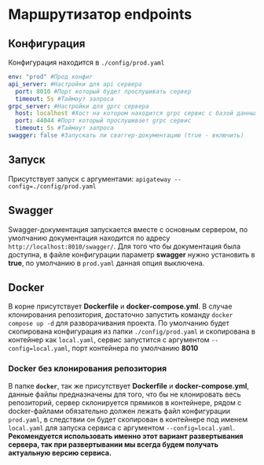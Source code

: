 # Маршрутизатор endpoints

## Конфигурация
Конфигурация находится в ```./config/prod.yaml```
```yaml
env: "prod" #Прод конфиг
api_server: #Настройки для api сервера
  port: 8010 #Порт который будет прослушивать сервер
  timeout: 5s #Таймаут запроса
grpc_server: #Настройки для gprc сервера
  host: localhost #Хост на котором находится grpc сервис с базой данных
  port: 44044 #Порт который прослушивает grpc сервис
  timeout: 5s #Таймаут запроса
swagger: false #Запускать ли сваггер-документацию (true - включить)
```

## Запуск
Присутствует запуск с аргументами: ```apigateway --config=./config/prod.yaml```

## Swagger
Swagger-документация запускается вместе с основным сервером, по умолчанию документация находится по адресу 
```http://localhost:8010/swagger/```. Для того что бы документация была доступна, в файле конфигурации параметр 
**swagger** нужно установить в **true**, по умолчанию в ```prod.yaml``` данная опция выключена.

## Docker
В корне присутствует **Dockerfile** и **docker-compose.yml**. В случае клонирования репозитория, достаточно
запустить команду ```docker compose up -d``` для разворачивания проекта. По умолчанию будет скопирована конфигурация
из папки ```./config/prod.yaml``` и скопирована в контейнер как ```local.yaml```, сервис запустится с аргументом
```--config=local.yaml```, порт контейнера по умолчанию **8010**
### Docker без клонирования репозитория
В папке **```docker```**, так же присутствует **Dockerfile** и **docker-compose.yml**, данные файлы предназначены
для того, что бы не клонировать весь репозиторий, сервер склонируется прямиков в контейнере, рядом с docker-файлами
обязательно должен лежать файл конфигурации ```prod.yaml```, в следствии он будет скопирован в контейнере под именем
```local.yaml```
для
запуска сервиса с аргументом ```--config=local.yaml```. **Рекомендуется использовать именно этот вариант
развертывания сервера, так при развертывании мы всегда будем получать актуальную версию сервиса.**